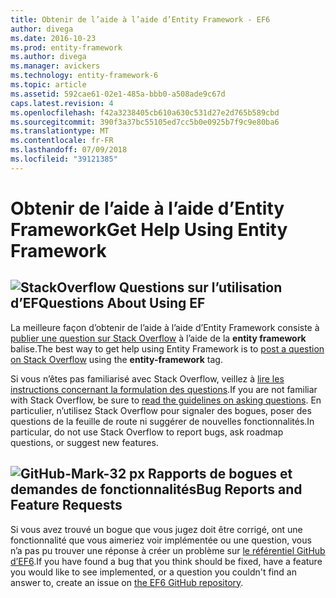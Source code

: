 ```yaml
---
title: Obtenir de l’aide à l’aide d’Entity Framework - EF6
author: divega
ms.date: 2016-10-23
ms.prod: entity-framework
ms.author: divega
ms.manager: avickers
ms.technology: entity-framework-6
ms.topic: article
ms.assetid: 592cae61-02e1-485a-bbb0-a508ade9c67d
caps.latest.revision: 4
ms.openlocfilehash: f42a3238405cb610a630c531d27e2d765b589cbd
ms.sourcegitcommit: 390f3a37bc55105ed7cc5b0e0925b7f9c9e80ba6
ms.translationtype: MT
ms.contentlocale: fr-FR
ms.lasthandoff: 07/09/2018
ms.locfileid: "39121385"
---
```

# <a name="get-help-using-entity-framework"></a><span data-ttu-id="80a6a-102">Obtenir de l’aide à l’aide d’Entity Framework</span><span class="sxs-lookup"><span data-stu-id="80a6a-102">Get Help Using Entity Framework</span></span>
## <a name="stackoverflowef6mediastackoverflowpng-questions-about-using-ef"></a>![StackOverflow](~/ef6/media/stackoverflow.png) <span data-ttu-id="80a6a-104">Questions sur l’utilisation d’EF</span><span class="sxs-lookup"><span data-stu-id="80a6a-104">Questions About Using EF</span></span>  

<span data-ttu-id="80a6a-105">La meilleure façon d’obtenir de l’aide à l’aide d’Entity Framework consiste à [publier une question sur Stack Overflow](http://stackoverflow.com/questions/ask) à l’aide de la **entity framework** balise.</span><span class="sxs-lookup"><span data-stu-id="80a6a-105">The best way to get help using Entity Framework is to [post a question on Stack Overflow](http://stackoverflow.com/questions/ask) using the **entity-framework** tag.</span></span>  

<span data-ttu-id="80a6a-106">Si vous n’êtes pas familiarisé avec Stack Overflow, veillez à [lire les instructions concernant la formulation des questions](http://stackoverflow.com/help/asking).</span><span class="sxs-lookup"><span data-stu-id="80a6a-106">If you are not familiar with Stack Overflow, be sure to [read the guidelines on asking questions](http://stackoverflow.com/help/asking).</span></span> <span data-ttu-id="80a6a-107">En particulier, n’utilisez Stack Overflow pour signaler des bogues, poser des questions de la feuille de route ni suggérer de nouvelles fonctionnalités.</span><span class="sxs-lookup"><span data-stu-id="80a6a-107">In particular, do not use Stack Overflow to report bugs, ask roadmap questions, or suggest new features.</span></span>  

## <a name="github-mark-32pxef6mediagithub-mark-32pxpng-bug-reports-and-feature-requests"></a>![GitHub-Mark-32 px](~/ef6/media/github-mark-32px.png) <span data-ttu-id="80a6a-109">Rapports de bogues et demandes de fonctionnalités</span><span class="sxs-lookup"><span data-stu-id="80a6a-109">Bug Reports and Feature Requests</span></span>  

<span data-ttu-id="80a6a-110">Si vous avez trouvé un bogue que vous jugez doit être corrigé, ont une fonctionnalité que vous aimeriez voir implémentée ou une question, vous n’a pas pu trouver une réponse à créer un problème sur [le référentiel GitHub d’EF6](https://github.com/aspnet/EntityFramework6/issues).</span><span class="sxs-lookup"><span data-stu-id="80a6a-110">If you have found a bug that you think should be fixed, have a feature you would like to see implemented, or a question you couldn't find an answer to, create an issue on [the EF6 GitHub repository](https://github.com/aspnet/EntityFramework6/issues).</span></span>
